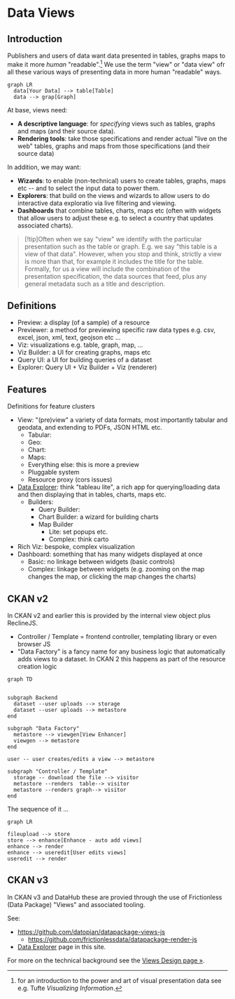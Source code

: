 # Data Views

## Introduction

Publishers and users of data want data presented in tables, graphs maps to make it more *human* "readable".[^1] We use the term "view" or "data view" ofr all these various ways of presenting data in more human "readable" ways.

[^1]: for an introduction to the power and art of visual presentation data see e.g. Tufte *Visualizing Information*.

```mermaid
graph LR
  data[Your Data] --> table[Table]
  data --> grap[Graph]
```

At base, views need:

* **A descriptive language**: for *specifying* views such as tables, graphs and maps (and their source data).
* **Rendering tools**: take those specifications and render actual "live on the web" tables, graphs and maps from those specifications (and their source data)

In addition, we may want:

* **Wizards**: to enable (non-technical) users to create tables, graphs, maps etc -- and to select the input data to power them.
* **Explorers**: that build on the views and wizards to allow users to do interactive data exploratio via live filtering and viewing.
* **Dashboards** that combine tables, charts, maps etc (often with widgets that allow users to adjust these e.g. to select a country that updates associated charts).

>[!tip]Often when we say "view" we identify with the particular presentation such as the table or graph. E.g. we say "this table is a view of that data". However, when you stop and think, strictly a view is more than that, for example it includes the title for the table. Formally, for us a view will include the combination of the presentation specification, the data sources that feed, plus any general metadata such as a title and description.

## Definitions

* Preview: a display (of a sample) of a resource
* Previewer: a method for previewing specific raw data types e.g. csv, excel, json, xml, text, geojson etc …
* Viz: visualizations e.g. table, graph, map, ...
* Viz Builder: a UI for creating graphs, maps etc
* Query UI: a UI for building queries of a dataset
* Explorer: Query UI + Viz Builder + Viz (renderer)

## Features

Definitions for feature clusters

* View: "(pre)view" a variety of data formats, most importantly tabular and geodata, and extending to PDFs, JSON HTML etc.
  * Tabular:
  * Geo:
  * Chart:
  * Maps:
  * Everything else: this is more a preview
  * Pluggable system
  * Resource proxy (cors issues)
* [Data Explorer][]: think "tableau lite", a rich app for querying/loading data and then displaying that in tables, charts, maps etc.
  * Builders:
    * Query Builder:
    * Chart Builder: a wizard for building charts
    * Map Builder
      * Lite: set popups etc.
      * Complex: think carto
* Rich Viz: bespoke, complex visualization
* Dashboard: something that has many widgets displayed at once
  * Basic: no linkage between widgets (basic controls)
  * Complex: linkage between widgets (e.g. zooming on the map changes the map, or clicking the map changes the charts)

[Data Explorer]: /docs/dms/data-explorer


## CKAN v2

In CKAN v2 and earlier this is provided by the internal view object plus ReclineJS.

* Controller / Template = frontend controller, templating library or even browser JS
* "Data Factory" is a fancy name for any business logic that automatically adds views to a dataset. In CKAN 2 this happens as part of the resource creation logic

```mermaid
graph TD


subgraph Backend
  dataset --user uploads --> storage
  dataset --user uploads --> metastore
end

subgraph "Data Factory"
  metastore --> viewgen[View Enhancer]
  viewgen --> metastore
end

user -- user creates/edits a view --> metastore

subgraph "Controller / Template"
  storage -- download the file --> visitor
  metastore --renders  table--> visitor
  metastore --renders graph--> visitor
end
```

The sequence of it ...

```mermaid
graph LR

fileupload --> store
store --> enhance[Enhance - auto add views]
enhance --> render
enhance --> useredit[User edits views]
useredit --> render
```

## CKAN v3

In CKAN v3 and DataHub these are provied through the use of Frictionless (Data Package) "Views" and associated tooling.

See:

* https://github.com/datopian/datapackage-views-js
  * https://github.com/frictionlessdata/datapackage-render-js
* [Data Explorer][] page in this site.

For more on the technical background see the [Views Design page &raquo;](/docs/dms/views/design).

